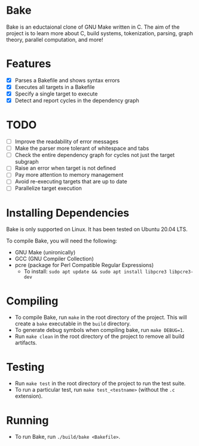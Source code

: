 # Bake
Bake is an eductaional clone of GNU Make written in C. The aim of the project is to learn more about C, build systems, tokenization, parsing, graph theory, parallel computation, and more!

# Features
- [x] Parses a Bakefile and shows syntax errors
- [x] Executes all targets in a Bakefile
- [x] Specify a single target to execute
- [x] Detect and report cycles in the dependency graph

# TODO
- [ ] Improve the readability of error messages
- [ ] Make the parser more tolerant of whitespace and tabs
- [ ] Check the entire dependency graph for cycles not just the target subgraph
- [ ] Raise an error when target is not defined
- [ ] Pay more attention to memory management
- [ ] Avoid re-executing targets that are up to date
- [ ] Parallelize target execution

# Installing Dependencies
Bake is only supported on Linux. It has been tested on Ubuntu 20.04 LTS.

To compile Bake, you will need the following:
- GNU Make (unironically)
- GCC (GNU Compiler Collection)
- pcre (package for Perl Compatible Regular Expressions)
  - To install: `sudo apt update && sudo apt install libpcre3 libpcre3-dev`

# Compiling
- To compile Bake, run `make` in the root directory of the project. This will create a `bake` executable in the `build` directory.
- To generate debug symbols when compiling bake, run `make DEBUG=1`.
- Run `make clean` in the root directory of the project to remove all build artifacts.


# Testing
- Run `make test` in the root directory of the project to run the test suite.
- To run a particular test, run `make test_<testname>` (without the `.c` extension).


# Running
- To run Bake, run `./build/bake <Bakefile>`.
